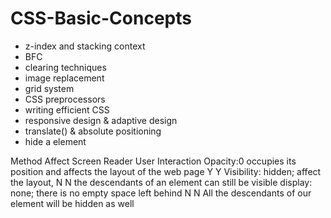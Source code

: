 # CSS-Basic-Concepts
- z-index and stacking context
- BFC
- clearing techniques
- image replacement
- grid system
- CSS preprocessors
- writing efficient CSS
- responsive design & adaptive design
- translate() & absolute positioning
- hide a element
<table>
<tr>Method               Affect                                                             Screen Reader   User Interaction</tr>
Opacity:0            occupies its position and affects the layout of the web page       Y               Y
Visibility: hidden;  affect the layout,                                                 N               N
                     the descendants of an element can still be visible
display: none;       there is no empty space left behind                                N               N
                     All the descendants of our element will be hidden as well
</table>
                     
                     

